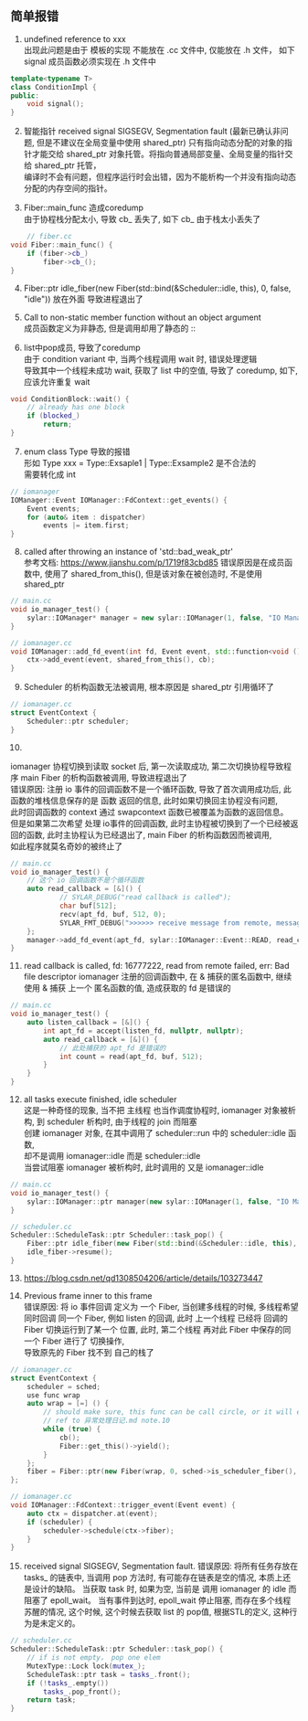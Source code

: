 ## 简单报错
1. undefined reference to xxx     
出现此问题是由于 模板的实现 不能放在 .cc 文件中, 仅能放在 .h 文件， 
如下 signal 成员函数必须实现在 .h 文件中 
``` cpp
template<typename T>
class ConditionImpl {
public:
    void signal();
}
```

2. 智能指针 received signal SIGSEGV, Segmentation fault  (最新已确认非问题, 但是不建议在全局变量中使用 shared_ptr)
只有指向动态分配的对象的指针才能交给 shared_ptr 对象托管。将指向普通局部变量、全局变量的指针交给 shared_ptr 托管，  
编译时不会有问题，但程序运行时会出错，因为不能析构一个并没有指向动态分配的内存空间的指针。

3. Fiber::main_func 造成coredump  
由于协程栈分配太小, 导致 cb_ 丢失了, 如下 cb_ 由于栈太小丢失了  
``` cpp  
    // fiber.cc 
void Fiber::main_func() {
    if (fiber->cb_)
        fiber->cb_();
}
```


4. Fiber::ptr idle_fiber(new Fiber(std::bind(&Scheduler::idle, this), 0, false, "idle")) 
放在外面 导致进程退出了 

5. Call to non-static member function without an object argument   
成员函数定义为非静态, 但是调用却用了静态的 :: 

6. list中pop成员, 导致了coredump   
由于 condition variant 中, 当两个线程调用 wait 时, 错误处理逻辑   
导致其中一个线程未成功 wait, 获取了 list 中的空值, 导致了 coredump, 
如下, 应该允许重复 wait 
``` cpp
void ConditionBlock::wait() { 
    // already has one block
    if (blocked_) 
        return;    
}
```

7. enum class Type 导致的报错   
形如 Type xxx = Type::Exsaple1 | Type::Exsample2 是不合法的   
需要转化成 int 
``` cpp
// iomanager
IOManager::Event IOManager::FdContext::get_events() {
    Event events;
    for (auto& item : dispatcher)
        events |= item.first;
}
```

8. called after throwing an instance of 'std::bad_weak_ptr'  
参考文档: https://www.jianshu.com/p/1719f83cbd85 
错误原因是在成员函数中, 使用了 shared_from_this(), 但是该对象在被创造时, 不是使用 shared_ptr 
``` cpp
// main.cc
void io_manager_test() {
    sylar::IOManager* manager = new sylar::IOManager(1, false, "IO Manager");
}

// iomanager.cc
void IOManager::add_fd_event(int fd, Event event, std::function<void ()> cb) {
    ctx->add_event(event, shared_from_this(), cb);
}
```

9. Scheduler 的析构函数无法被调用, 根本原因是 shared_ptr 引用循环了 
``` cpp
// iomanager.cc
struct EventContext {
    Scheduler::ptr scheduler;
}
```


10. 
iomanager 协程切换到读取 socket 后, 第一次读取成功, 第二次切换协程导致程序 main Fiber 的析构函数被调用, 导致进程退出了   
错误原因: 注册 io 事件的回调函数不是一个循环函数, 导致了首次调用成功后, 此函数的堆栈信息保存的是 函数 返回的信息, 此时如果切换回主协程没有问题,   
此时回调函数的 context 通过 swapcontext 函数已被覆盖为函数的返回信息。    
但是如果第二次希望 处理 io事件的回调函数, 此时主协程被切换到了一个已经被返回的函数, 此时主协程认为已经退出了, main Fiber 的析构函数因而被调用,   
如此程序就莫名奇妙的被终止了
``` cpp 
// main.cc
void io_manager_test() {
    // 这个 io 回调函数不是个循环函数
    auto read_callback = [&]() {
            // SYLAR_DEBUG("read callback is called");
            char buf[512];
            recv(apt_fd, buf, 512, 0);
            SYLAR_FMT_DEBUG(">>>>>> receive message from remote, message: %s", buf);
    };
    manager->add_fd_event(apt_fd, sylar::IOManager::Event::READ, read_callback);
}
```


11. read callback is called, fd: 16777222, read from remote failed, err: Bad file descriptor
iomanager 注册的回调函数中, 在 & 捕获的匿名函数中, 继续使用 & 捕获 上一个 匿名函数的值, 造成获取的 fd 是错误的 
``` cpp 
// main.cc
void io_manager_test() {
    auto listen_callback = [&]() {
        int apt_fd = accept(listen_fd, nullptr, nullptr);
        auto read_callback = [&]() {
            // 此处捕获的 apt_fd 是错误的
            int count = read(apt_fd, buf, 512);
        }
    }
}
```

12. all tasks execute finished, idle scheduler   
这是一种奇怪的现象, 当不把 主线程 也当作调度协程时, iomanager 对象被析构, 到 scheduler 析构时, 由于线程的 join 而阻塞  
创建 iomanager 对象, 在其中调用了 scheduler::run 中的 scheduler::idle 函数,   
却不是调用 iomanager::idle 而是 scheduler::idle   
当尝试阻塞 iomanager 被析构时, 此时调用的 又是 iomanager::idle
``` cpp
// main.cc
void io_manager_test() {
    sylar::IOManager::ptr manager(new sylar::IOManager(1, false, "IO Manager"));
}

// scheduler.cc
Scheduler::ScheduleTask::ptr Scheduler::task_pop() {
    Fiber::ptr idle_fiber(new Fiber(std::bind(&Scheduler::idle, this), 0, use_caller_, "idle"));
    idle_fiber->resume();
}
```


13. https://blog.csdn.net/qd1308504206/article/details/103273447

14. Previous frame inner to this frame  
错误原因: 将 io 事件回调 定义为 一个 Fiber, 当创建多线程的时候, 多线程希望同时回调 同一个 Fiber, 例如 listen 的回调, 
此时 上一个线程 已经将 回调的 Fiber 切换运行到了某一个 位置, 此时, 第二个线程 再对此 Fiber 中保存的同一个 Fiber 进行了 切换操作,  
导致原先的 Fiber 找不到 自己的栈了 
``` cpp 
// iomanager.cc
struct EventContext {
    scheduler = sched;
    use func wrap
    auto wrap = [=] () {
        // should make sure, this func can be call circle, or it will exist
        // ref to 异常处理日记.md note.10
        while (true) {
            cb();
            Fiber::get_this()->yield();
        }
    };
    fiber = Fiber::ptr(new Fiber(wrap, 0, sched->is_scheduler_fiber(), "fd fiber"));
};

// iomanager.cc 
void IOManager::FdContext::trigger_event(Event event) {
    auto ctx = dispatcher.at(event);
    if (scheduler) {
        scheduler->schedule(ctx->fiber);
    }
}
```

15. received signal SIGSEGV, Segmentation fault. 
错误原因: 将所有任务存放在 tasks_ 的链表中, 当调用 pop 方法时, 有可能存在链表是空的情况, 本质上还是设计的缺陷。 
当获取 task 时, 如果为空, 当前是 调用 iomanager 的 idle 而阻塞了 epoll_wait。 当有事件到达时, epoll_wait 停止阻塞, 而存在多个线程苏醒的情况, 
这个时候, 这个时候去获取 list 的 pop值, 根据STL的定义, 这种行为是未定义的。
``` cpp
// scheduler.cc
Scheduler::ScheduleTask::ptr Scheduler::task_pop() {
    // if is not empty， pop one elem
    MutexType::Lock lock(mutex_);
    ScheduleTask::ptr task = tasks_.front();
    if (!tasks_.empty())
        tasks_.pop_front();
    return task;
}

```